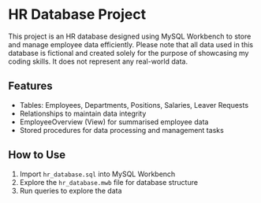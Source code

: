# HR Database Project

This project is an HR database designed using MySQL Workbench to store and manage employee data efficiently. Please note that all data used in this database is fictional and created solely for the purpose of showcasing my coding skills. It does not represent any real-world data.

## Features
- Tables: Employees, Departments, Positions, Salaries, Leaver Requests
- Relationships to maintain data integrity
- EmployeeOverview (View) for summarised employee data
- Stored procedures for data processing and management tasks

## How to Use
1. Import `hr_database.sql` into MySQL Workbench
2. Explore the `hr_database.mwb` file for database structure
3. Run queries to explore the data
